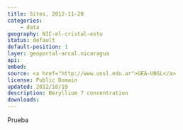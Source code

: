 ```yaml
---
title: Sites, 2012-11-20
categories: 
    - data
geography: NIC-el-cristal-estu
status: default
default-position: 1
layer: geoportal-arcal.nicaragua
api:
embed:
source: <a href="http://www.unsl.edu.ar">GEA-UNSL</a>
license: Public Domain
updated: 2012/10/19
description: Beryllium 7 concentration 
downloads:
---
```


Prueba